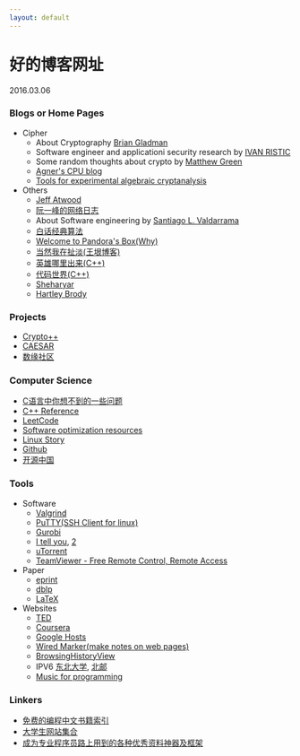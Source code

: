 ```yaml
---
layout: default
---
```


# 好的博客网址
2016.03.06

### Blogs or Home Pages
  * Cipher
    + About Cryptography [Brian Gladman](http://www.gladman.me.uk/)
    + Software engineer and applicationi security research by [IVAN RISTIC](https://blog.ivanristic.com/)
    + Some random thoughts about crypto by [Matthew Green](http://blog.cryptographyengineering.com/2016_08_01_archive.html)
    + [Agner's CPU blog](http://www.agner.org/optimize/blog)
    + [Tools for experimental algebraic cryptanalysis](http://www.cryptosystem.net/aes/tools.html)
  * Others
    + [Jeff Atwood](https://blog.codinghorror.com/)
    + [阮一峰的网络日志](http://www.ruanyifeng.com/blog/archives.html)
    + About Software engineering by [Santiago L. Valdarrama](http://www.shiftedup.com/archive)
    + [白话经典算法](http://blog.csdn.net/column/details/algorithm-easyword.html)
    + [Welcome to Pandora's Box(Why)](http://hustcalm.me/)
    + [当然我在扯淡(王垠博客)](http://www.yinwang.org/)
    + [英雄哪里出来(C++)](http://www.cppblog.com/menjitianya/)
    + [代码世界(C++)](http://github.tiankonguse.com/index.html)
    + [Sheharyar](https://sheharyar.me/)
    + [Hartley Brody](https://blog.hartleybrody.com/)

### Projects
  + [Crypto++](https://www.cryptopp.com)
  + [CAESAR](https://competitions.cr.yp.to)
  + [数缘社区](http://www.mathmagic.cn/)

### Computer Science
  + [C语言中你想不到的一些问题](http://github.tiankonguse.com/blog/2014/12/05/c-base.html)
  + [C++ Reference](http://en.cppreference.com/w/cpp)
  + [LeetCode](https://leetcode.com/problemset/algorithms/)
  + [Software optimization resources](http://www.agner.org/optimize/)
  + [Linux Story](http://www.linuxstory.org/)
  + [Github](https://github.com/)
  + [开源中国](https://git.oschina.net/)

### Tools
  * Software
    + [Valgrind](http://valgrind.org/)
    + [PuTTY(SSH Client for linux)](http://www.chiark.greenend.org.uk/~sgtatham/putty/)
    + [Gurobi](http://www.gurobi.com)
    + [I tell you](http://itellyou.cn), [2](http://www.msdn.hk)
    + [uTorrent](http://www.utorrent.com)
    + [TeamViewer - Free Remote Control, Remote Access](https://www.teamviewer.com/en/index.aspx)
  * Paper
    + [eprint](https://eprint.iacr.org/complete/)
    + [dblp](http://dblp.uni-trier.de/)
    + [LaTeX](https://latex-project.org/ftp.html)
  * Websites
    + [TED](https://www.ted.com/)
    + [Coursera](https://www.coursera.org/)
    + [Google Hosts](http://googlehost.lofter.com/)
    + [Wired Marker(make notes on web pages)](http://www.wired-marker.org/en/)
    + [BrowsingHistoryView](http://www.nirsoft.net/utils/browsing_history_view.html)
    + IPV6 [东北大学](http://hdtv.neu6.edu.cn/), [北邮](https://tv.byr.cn/desktop/)
    + [Music for programming](http://musicforprogramming.net)


### Linkers
  + [免费的编程中文书籍索引](https://github.com/justjavac/free-programming-books-zh_CN)
  + [大学生网站集合](https://github.com/Xuanwo/WebsitesForStudents)
  + [成为专业程序员路上用到的各种优秀资料神器及框架](http://www.cnblogs.com/jasondan/p/6380597.html)


